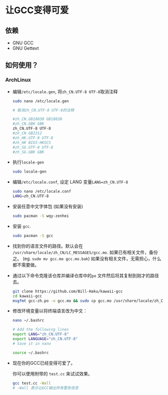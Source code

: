 # 让GCC变得可爱

## 依赖
- GNU GCC
- GNU Gettext

## 如何使用？
### ArchLinux

- 编辑`/etc/locale.gen`, 将`zh_CN.UTF-8 UTF-8`取消注释
    ```bash
    sudo nano /etc/locale.gen

    # 取消zh_CN.UTF-8 UTF-8的注释

    #zh_CN.GB18030 GB18030
    #zh_CN.GBK GBK
    zh_CN.UTF-8 UTF-8
    #zh_CN GB2312
    #zh_HK.UTF-8 UTF-8
    #zh_HK BIG5-HKSCS
    #zh_SG.UTF-8 UTF-8
    #zh_SG.GBK GBK
    ```
- 执行`locale-gen`

    ```bash
    sudo locale-gen
    ```

- 编辑`/etc/locale.conf`, 设定 LANG 变量`LANG=zh_CN.UTF-8`

    ```bash
    sudo nano /etc/locale.conf
    LANG=zh_CN.UTF-8
    ```

- 安装任意中文字体包 (如果没有安装)

    ```bash
    sudo pacman -S wqy-zenhei
    ```

- 安装 `gcc`.

    ```bash
    sudo pacman -S gcc
    ```

- 找到你的语言文件的路径。默认会在 `/usr/share/locale/zh_CN/LC_MESSAGES/gcc.mo`. 如果已有相关文件，备份之。 (eg. `sudo mv gcc.mo gcc.mo.bak`) 如果没有相关文件，无需担心，什么都不需要做。

- 通过以下命令克隆该仓库并编译仓库中的`po` 文件然后将其复制到刚才的路径去。

    ```bash
    git clone https://github.com/Bill-Haku/kawaii-gcc
    cd kawaii-gcc
    msgfmt gcc-zh.po -o gcc.mo && sudo cp gcc.mo /usr/share/locale/zh_CN/LC_MESSAGES/gcc.mo
    ```

- 修改环境变量以将终端语言改为中文：

    ```bash
    nano ~/.bashrc
    
    # Add the following lines
    export LANG="zh_CN.UTF-8"
    export LANGUAGE="zh_CN.UTF-8"
    # Save it in nano

    source ~/.bashrc
    ```

- 现在你的GCC已经变得可爱了。

    你可以使用附带的 `test.cc` 来试试效果。

    ```bash
    gcc test.cc -Wall
    # -Wall 表示让GCC输出所有警告信息
    ```